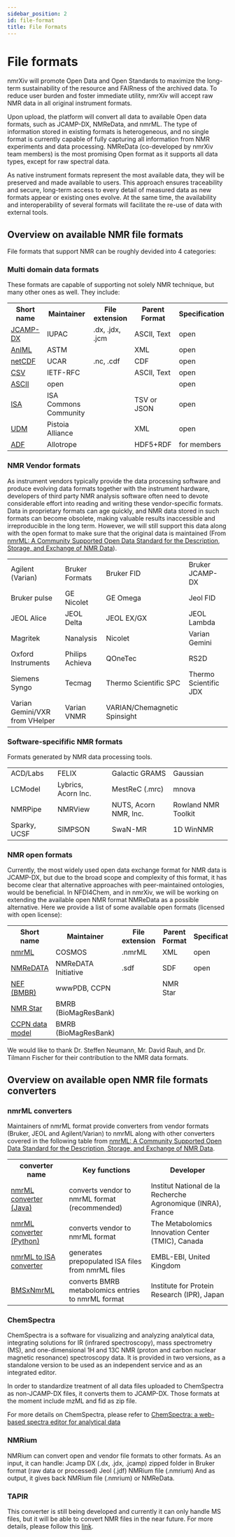 ```yaml
---
sidebar_position: 2
id: file-format
title: File Formats
---
```


# File formats

nmrXiv will promote Open Data and Open Standards to maximize the long-term sustainability of the resource and FAIRness of the archived data. To reduce user burden and foster immediate utility, nmrXiv will accept raw NMR data in all original instrument formats. 

Upon upload, the platform will convert all data to available Open data formats, such as JCAMP-DX, NMReData, and nmrML. The type of information stored in existing formats is heterogeneous, and no single format is currently capable of fully capturing all information from NMR experiments and data processing. NMReData (co-developed by nmrXiv team members) is the most promising Open format as it supports all data types, except for raw spectral data. 

As native instrument formats represent the most available data, they will be preserved and made available to users. This approach ensures traceability and secure, long-term access to every detail of measured data as new formats appear or existing ones evolve. At the same time, the availability and interoperability of several formats will facilitate the re-use of data with external tools. 

## Overview on available NMR file formats
File formats that support NMR can be roughly devided into 4 categories:

### Multi domain data formats
These formats are capable of supporting not solely NMR technique, but many other ones as well. They include:
 <table>
  <tr>
    <th>Short name</th>
    <th>Maintainer</th>
    <th>File extension</th>
    <th>Parent Format</th>
    <th>Specification</th>
  </tr>
  <tr>
    <td><a href="http://www.jcamp-dx.org/">JCAMP-DX</a></td>
    <td>IUPAC</td>
    <td>.dx, .jdx, .jcm</td>
    <td>ASCII, Text</td>
    <td>open</td>
  </tr>
  <tr>
    <td><a href="https://www.animl.org/overview">AnIML</a></td>
    <td>ASTM</td>
    <td></td>
    <td>XML</td>
    <td>open</td>
  </tr>
  <tr>
    <td><a href="https://www.unidata.ucar.edu/software/netcdf/">netCDF</a></td>
    <td>UCAR</td>
    <td>.nc, .cdf</td>
    <td>CDF</td>
    <td>open</td>
  </tr>
  <tr>
    <td><a href="https://datatracker.ietf.org/doc/html/rfc4180">CSV</a></td>
    <td>IETF-RFC</td>
    <td></td>
    <td>ASCII, Text</td>
    <td>open</td>
  </tr>
  <tr>
    <td><a href="https://www.ascii-code.com/">ASCII</a></td>
    <td>open</td>
    <td></td>
    <td></td>
    <td>open</td>
  </tr>
  <tr>
    <td><a href="https://isa-specs.readthedocs.io/en/latest/isamodel.html">ISA</a></td>
    <td>ISA Commons Community</td>
    <td></td>
    <td>TSV or JSON</td>
    <td>open</td>
  </tr>
  <tr>
    <td><a href="https://www.pistoiaalliance.org/projects/current-projects/unified-data-model/">UDM</a></td>
    <td>Pistoia Alliance</td>
    <td></td>
    <td>XML</td>
    <td>open</td>
  </tr>
  <tr>
    <td><a href="https://www.allotrope.org/allotrope-framework">ADF</a></td>
    <td>Allotrope</td>
    <td></td>
    <td>HDF5+RDF</td>
    <td>for members</td>
  </tr>
</table> 

### NMR Vendor formats
As instrument vendors typically provide the data processing software and produce evolving data formats together with the instrument hardware, developers of third party NMR analysis software often need to devote considerable effort into reading and writing these vendor-specific formats. Data in proprietary formats can age quickly, and NMR data stored in such formats can become obsolete, making valuable results inaccessible and irreproducible in the long term. However, we will still support this data along with the open format to make sure that the original data is maintained (From [nmrML: A Community Supported Open Data Standard for the Description, Storage, and Exchange of NMR Data](https://pubs.acs.org/doi/10.1021/acs.analchem.7b02795)).

<table>
  <tr>
    <td>Agilent (Varian)</td>
    <td>Bruker Formats</td>
    <td>Bruker FID</td>
    <td>Bruker JCAMP-DX</td>
  </tr>
  <tr>
    <td>Bruker pulse</td>
    <td>GE Nicolet</td>
    <td>GE Omega</td>
    <td>Jeol FID</td>
  </tr>
  <tr>
    <td>JEOL Alice</td>
    <td>JEOL Delta</td>
    <td>JEOL EX/GX</td>
    <td>JEOL Lambda</td>
  </tr>
  <tr>
    <td>Magritek</td>
    <td>Nanalysis</td>
    <td>Nicolet</td>
    <td>Varian Gemini</td>
  </tr>
  <tr>
    <td>Oxford Instruments</td>
    <td>Philips Achieva</td>
    <td>QOneTec</td>
    <td>RS2D</td>
  </tr>
  <tr>
    <td>Siemens Syngo</td>
    <td>Tecmag</td>
    <td>Thermo Scientific SPC</td>
    <td>Thermo Scientific JDX</td>
  </tr>
  <tr>
    <td>Varian Gemini/VXR from VHelper</td>
    <td>Varian VNMR</td>
    <td>VARIAN/Chemagnetic Spinsight</td>
    <td> </td>
  </tr>
</table> 

### Software-specifific NMR formats
Formats generated by NMR data processing tools.

<table>
  <tr>
    <td>ACD/Labs</td>
    <td>FELIX</td>
    <td>Galactic GRAMS</td>
    <td>Gaussian</td>
  </tr>
  <tr>
    <td>LCModel</td>
    <td>Lybrics, Acorn Inc.</td>
    <td>MestReC (.mrc)</td>
    <td>mnova</td>
  </tr>
  <tr>
    <td>NMRPipe </td>
    <td>NMRView</td>
    <td>NUTS, Acorn NMR, Inc.</td>
    <td>Rowland NMR Toolkit</td>
  </tr>
  <tr>
    <td>Sparky, UCSF</td>
    <td>SIMPSON</td>
    <td>SwaN-MR</td>
    <td>1D WinNMR</td>
  </tr>
</table> 

### NMR open formats
Currently, the most widely used open data exchange format for NMR data is JCAMP-DX, but due to the broad scope and complexity of this format, it has become clear that alternative approaches with peer-maintained ontologies, would be beneficial. In NFDI4Chem, and in nmrXiv, we will be working on extending the available open NMR format NMReData as a possible alternative.
Here we provide a list of some available open formats (licensed with open license):
<table>
  <tr>
    <th>Short name</th>
    <th>Maintainer</th>
    <th>File extension</th>
    <th>Parent Format</th>
    <th>Specification</th>
  </tr>
  <tr>
    <td><a href="https://nmrml.org/">nmrML</a></td>
    <td>COSMOS</td>
    <td>.nmrML</td>
    <td>XML</td>
    <td>open</td>
  </tr>
  <tr>
    <td><a href="https://nmredata.org/">NMReDATA</a></td>
    <td>NMReDATA Initiative</td>
    <td>.sdf</td>
    <td>SDF</td>
    <td>open</td>
  </tr>
  <tr>
    <td><a href="https://github.com/NMRExchangeFormat/NEF/">NEF (BMBR)</a></td>
    <td>wwwPDB, CCPN</td>
    <td></td>
    <td>NMR Star</td>
    <td></td>
  </tr>
  <tr>
    <td><a href="https://bmrb.io/standards/">NMR Star</a></td>
    <td>BMRB (BioMagResBank)</td>
    <td></td>
    <td></td>
    <td></td>
  </tr>
  <tr>
    <td><a href="https://ccpn.ac.uk/v2-software/software/extras/datamodelfolder">CCPN data model</a></td>
    <td>BMRB (BioMagResBank)</td>
    <td></td>
    <td></td>
    <td></td>
  </tr>
</table> 

We would like to thank Dr. Steffen Neumann, Mr. David Rauh, and Dr. Tilmann Fischer for their contribution to the NMR data formats.
## Overview on available open NMR file formats converters

### nmrML converters

Maintainers of nmrML format provide converters from vendor formats (Bruker, JEOL and Agilent/Varian) to nmrML along with other converters covered in the following table from [nmrML: A Community Supported Open Data Standard for the Description, Storage, and Exchange of NMR Data](https://pubs.acs.org/doi/10.1021/acs.analchem.7b02795).

<table>
  <tr>
    <th>converter name</th>
    <th>Key functions</th>
    <th>Developer</th>
  </tr>
  <tr>
    <td><a href="https://github.com/nmrML/nmrML/tree/master/tools/Parser_and_Converters/Java">nmrML converter (Java)</a></td>
    <td>converts vendor to nmrML format (recommended)</td>
    <td>Institut National de la Recherche Agronomique (INRA), France</td>
  </tr>
  <tr>
    <td><a href="https://github.com/nmrML/nmrML/tree/master/tools/Parser_and_Converters/python/pynmrml">nmrML converter (Python)</a></td>
    <td>converts vendor to nmrML format</td>
    <td>The Metabolomics Innovation Center (TMIC), Canada</td>
  </tr>
  <tr>
    <td><a href="https://github.com/ISA-tools/nmrml2isa">nmrML to ISA converter</a></td>
    <td>generates prepopulated ISA files from nmrML files</td>
    <td>EMBL-EBI, United Kingdom</td>
  </tr>
  <tr>
    <td><a href="http://bmrbdep.pdbj.org/en/bmsxnmrml.html">BMSxNmrML</a></td>
    <td>converts BMRB metabolomics entries to nmrML format</td>
    <td>Institute for Protein Research (IPR), Japan</td>
  </tr>
</table> 


### ChemSpectra
ChemSpectra is a software for visualizing and analyzing analytical data, integrating solutions for IR (infrared spectroscopy), mass spectrometry (MS), and one-dimensional 1H and 13C NMR (proton and carbon nuclear magnetic resonance) spectroscopy data. It is provided in two versions, as a standalone version to be used as an independent service and as an integrated editor.

In order to standardize treatment of all data files uploaded to ChemSpectra as non-JCAMP-DX files, it converts them to JCAMP-DX. Those formats at the moment include mzML and fid as zip file. 

For more details on ChemSpectra, please refer to [ChemSpectra: a web-based spectra editor for analytical data](https://jcheminf.biomedcentral.com/articles/10.1186/s13321-020-00481-0)

### NMRium

NMRium can convert open and vendor file formats to other formats. As an input, it can handle:
    Jcamp DX (.dx, .jdx, .jcamp)
    zipped folder in Bruker format (raw data or processed)
    Jeol (.jdf)
    NMRium file (.nmrium)
And as output, it gives back NMRium file (.nmrium) or NMReData.

### TAPIR
This converter is still being developed and currently it can only handle MS files, but it will be able to convert NMR files in the near future. For more details, please follow this [link](https://github.com/NFDI4Chem/formaTAPIRest).

